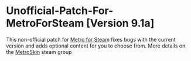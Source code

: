# Unofficial-Patch-For-MetroForSteam [Version 9.1a]

This non-official patch for [Metro for Steam](https://metroforsteam.com/) fixes bugs with the current version and adds optional content for you to choose from. More details on the [MetroSkin](https://steamcommunity.com/groups/metroskin) steam group 
